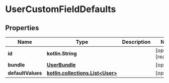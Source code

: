 
# UserCustomFieldDefaults

## Properties
Name | Type | Description | Notes
------------ | ------------- | ------------- | -------------
**id** | **kotlin.String** |  |  [optional] [readonly]
**bundle** | [**UserBundle**](UserBundle.md) |  |  [optional]
**defaultValues** | [**kotlin.collections.List&lt;User&gt;**](User.md) |  |  [optional]



